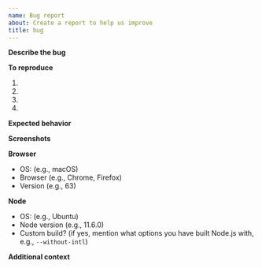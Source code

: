 ```yaml
---
name: Bug report
about: Create a report to help us improve
title: bug
---
```


**Describe the bug**

<!-- A clear and concise description of what the bug is. -->

**To reproduce**

<!-- Steps to reproduce the behavior. -->

1.
2.
3.
4.

**Expected behavior**

<!-- A clear and concise description of what you expected to happen. -->

**Screenshots**

<!-- If applicable, add screenshots to help explain your problem. -->

**Browser**

<!-- Complete the following information. -->

- OS: (e.g., macOS)
- Browser (e.g., Chrome, Firefox)
- Version (e.g., 63)

**Node**

<!-- Complete the following information. -->

- OS: (e.g., Ubuntu)
- Node version (e.g., 11.6.0)
- Custom build? (if yes, mention what options you have built Node.js with, e.g., `--without-intl`)

**Additional context**

<!-- Add any other context about the problem here. -->
